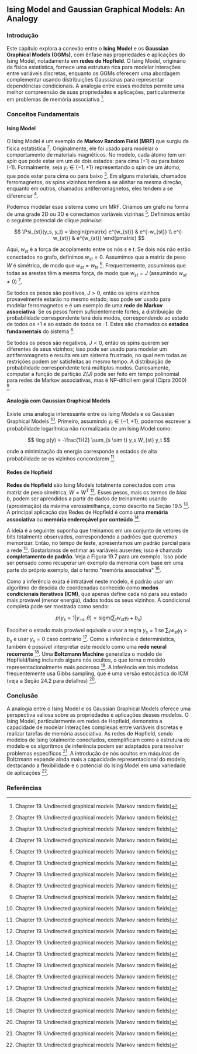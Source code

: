 ## Ising Model and Gaussian Graphical Models: An Analogy
### Introdução
Este capítulo explora a conexão entre o **Ising Model** e os **Gaussian Graphical Models (GGMs)**, com ênfase nas propriedades e aplicações do Ising Model, notadamente em **redes de Hopfield**. O Ising Model, originário da física estatística, fornece uma estrutura rica para modelar interações entre variáveis discretas, enquanto os GGMs oferecem uma abordagem complementar usando distribuições Gaussianas para representar dependências condicionais. A analogia entre esses modelos permite uma melhor compreensão de suas propriedades e aplicações, particularmente em problemas de memória associativa [^668].

### Conceitos Fundamentais

#### Ising Model
O Ising Model é um exemplo de **Markov Random Field (MRF)** que surgiu da física estatística [^668]. Originalmente, ele foi usado para modelar o comportamento de materiais magnéticos. No modelo, cada átomo tem um *spin* que pode estar em um de dois estados: para cima (+1) ou para baixo (-1). Formalmente, seja $y_t \in \{-1, +1\}$ representando o spin de um átomo, que pode estar para cima ou para baixo [^668]. Em alguns materiais, chamados ferromagnetos, os spins vizinhos tendem a se alinhar na mesma direção, enquanto em outros, chamados antiferromagnetos, eles tendem a se diferenciar [^668].

Podemos modelar esse sistema como um MRF. Criamos um grafo na forma de uma grade 2D ou 3D e conectamos variáveis vizinhas [^668]. Definimos então o seguinte potencial de clique *pairwise*:

$$
\Psi_{st}(y_s, y_t) =
\begin{pmatrix}
e^{w_{st}} & e^{-w_{st}} \\
e^{-w_{st}} & e^{w_{st}}
\end{pmatrix}
$$

Aqui, $w_{st}$ é a força de acoplamento entre os nós *s* e *t*. Se dois nós não estão conectados no grafo, definimos $w_{st} = 0$. Assumimos que a matriz de peso *W* é simétrica, de modo que $w_{st} = w_{ts}$ [^668]. Frequentemente, assumimos que todas as arestas têm a mesma força, de modo que $w_{st} = J$ (assumindo $w_{st} \neq 0$) [^668].

Se todos os pesos são positivos, $J > 0$, então os spins vizinhos provavelmente estarão no mesmo estado; isso pode ser usado para modelar ferromagnetos e é um exemplo de uma **rede de Markov associativa**. Se os pesos forem suficientemente fortes, a distribuição de probabilidade correspondente terá dois modos, correspondendo ao estado de todos os +1 e ao estado de todos os -1. Estes são chamados os **estados fundamentais** do sistema [^668].

Se todos os pesos são negativos, $J < 0$, então os spins querem ser diferentes de seus vizinhos; isso pode ser usado para modelar um antiferromagneto e resulta em um sistema frustrado, no qual nem todas as restrições podem ser satisfeitas ao mesmo tempo. A distribuição de probabilidade correspondente terá múltiplos modos. Curiosamente, computar a função de partição *Z(J)* pode ser feito em tempo polinomial para redes de Markov associativas, mas é NP-difícil em geral (Cipra 2000) [^668].

#### Analogia com Gaussian Graphical Models
Existe uma analogia interessante entre os Ising Models e os Gaussian Graphical Models [^668]. Primeiro, assumindo $y_t \in \{-1,+1\}$, podemos escrever a probabilidade logarítmica não normalizada de um Ising Model como:

$$
\log p(y) = -\frac{1}{2} \sum_{s \sim t} y_s W_{st} y_t
$$

onde a minimização da energia corresponde a estados de alta probabilidade se os vizinhos concordarem [^668].

#### Redes de Hopfield
**Redes de Hopfield** são Ising Models totalmente conectados com uma matriz de peso simétrica, $W = W^T$ [^669]. Esses pesos, mais os termos de *bias* *b*, podem ser aprendidos a partir de dados de treinamento usando (aproximação) da máxima verossimilhança, como descrito na Seção 19.5 [^669]. A principal aplicação das Redes de Hopfield é como uma **memória associativa** ou **memória endereçável por conteúdo** [^669].

A ideia é a seguinte: suponha que treinamos em um conjunto de vetores de bits totalmente observados, correspondendo a padrões que queremos memorizar. Então, no tempo de teste, apresentamos um padrão parcial para a rede [^669]. Gostaríamos de estimar as variáveis ausentes; isso é chamado **completamento de padrão**. Veja a Figura 19.7 para um exemplo. Isso pode ser pensado como recuperar um exemplo da memória com base em uma parte do próprio exemplo, daí o termo "memória associativa" [^669].

Como a inferência exata é intratável neste modelo, é padrão usar um algoritmo de descida de coordenadas conhecido como **modos condicionais iterativos (ICM)**, que apenas define cada nó para seu estado mais provável (menor energia), dados todos os seus vizinhos. A condicional completa pode ser mostrada como sendo:

$$
p(y_s = 1 | y_{-s}, \theta) = \text{sigm} \left( \sum_t w_{st} y_t + b_s \right)
$$

Escolher o estado mais provável equivale a usar a regra $y_s = 1$ se $\sum_t w_{st} y_t > b_s$ e usar $y_s = 0$ caso contrário [^669]. Como a inferência é determinística, também é possível interpretar este modelo como uma **rede neural recorrente** [^669]. Uma **Boltzmann Machine** generaliza o modelo de Hopfield/Ising incluindo alguns nós ocultos, o que torna o modelo representacionalmente mais poderoso [^669]. A inferência em tais modelos frequentemente usa Gibbs sampling, que é uma versão estocástica do ICM (veja a Seção 24.2 para detalhes) [^669].

### Conclusão
A analogia entre o Ising Model e os Gaussian Graphical Models oferece uma perspectiva valiosa sobre as propriedades e aplicações desses modelos. O Ising Model, particularmente em redes de Hopfield, demonstra a capacidade de modelar interações complexas entre variáveis discretas e realizar tarefas de memória associativa. As redes de Hopfield, sendo modelos de Ising totalmente conectados, exemplificam como a estrutura do modelo e os algoritmos de inferência podem ser adaptados para resolver problemas específicos [^669]. A introdução de nós ocultos em máquinas de Boltzmann expande ainda mais a capacidade representacional do modelo, destacando a flexibilidade e o potencial do Ising Model em uma variedade de aplicações [^669].

### Referências
[^668]: Chapter 19. Undirected graphical models (Markov random fields)
[^669]: Chapter 19. Undirected graphical models (Markov random fields)

<!-- END -->